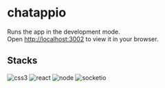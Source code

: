 # chatappio


Runs the app in the development mode.\
Open [http://localhost:3002](http://localhost:3002) to view it in your browser.







## Stacks
<div style="display: inline_block">
<img align="center" alt="css3" src="https://img.shields.io/badge/CSS3-1572B6?style=for-the-badge&logo=css3&logoColor=white"/>
<img align="center" alt="react" src="https://img.shields.io/badge/React-20232A?style=for-the-badge&logo=react&logoColor=61DAFB"/> 
<img align="center" alt="node" src="https://img.shields.io/badge/Node.js-43853D?style=for-the-badge&logo=node.js&logoColor=white"/>
<img align="center" alt="socketio" src="https://cdn.jsdelivr.net/gh/devicons/devicon/icons/socketio/socketio-original.svg" />    
</div>
